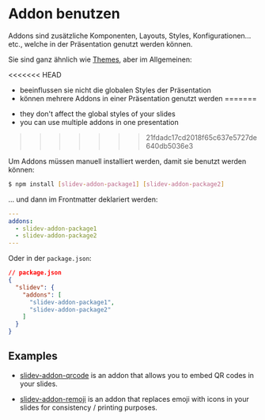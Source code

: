 # Addon benutzen

Addons sind zusätzliche Komponenten, Layouts, Styles, Konfigurationen... etc., welche in der Präsentation genutzt werden können.

Sie sind ganz ähnlich wie [Themes](/themes/use), aber im Allgemeinen:

<<<<<<< HEAD
* beeinflussen sie nicht die globalen Styles der Präsentation
* können mehrere Addons in einer Präsentation genutzt werden
=======
- they don't affect the global styles of your slides
- you can use multiple addons in one presentation
>>>>>>> 21fdadc17cd2018f65c637e5727de640db5036e3

Um Addons müssen manuell installiert werden, damit sie benutzt werden können:

```bash
$ npm install [slidev-addon-package1] [slidev-addon-package2]
```

... und dann im Frontmatter deklariert werden:

```yaml
---
addons:
  - slidev-addon-package1
  - slidev-addon-package2
---
```

Oder in der `package.json`:

```json
// package.json
{
  "slidev": {
    "addons": [
      "slidev-addon-package1",
      "slidev-addon-package2"
    ]
  }
}
```

## Examples

- [slidev-addon-qrcode](https://github.com/kravetsone/slidev-addon-qrcode) is an addon that allows you to embed QR codes in your slides.

- [slidev-addon-remoji](https://github.com/twitwi/slidev-addon-remoji) is an addon that replaces emoji with icons in your slides for consistency / printing purposes.
